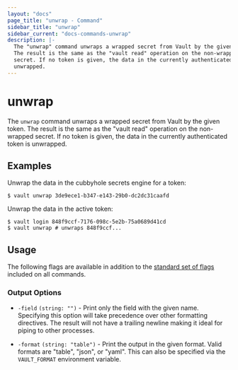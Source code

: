 ```yaml
---
layout: "docs"
page_title: "unwrap - Command"
sidebar_title: "unwrap"
sidebar_current: "docs-commands-unwrap"
description: |-
  The "unwrap" command unwraps a wrapped secret from Vault by the given token.
  The result is the same as the "vault read" operation on the non-wrapped
  secret. If no token is given, the data in the currently authenticated token is
  unwrapped.
---
```


# unwrap

The `unwrap` command unwraps a wrapped secret from Vault by the given token. The
result is the same as the "vault read" operation on the non-wrapped secret. If
no token is given, the data in the currently authenticated token is unwrapped.

## Examples

Unwrap the data in the cubbyhole secrets engine for a token:

```text
$ vault unwrap 3de9ece1-b347-e143-29b0-dc2dc31caafd
```

Unwrap the data in the active token:

```text
$ vault login 848f9ccf-7176-098c-5e2b-75a0689d41cd
$ vault unwrap # unwraps 848f9ccf...
```

## Usage

The following flags are available in addition to the [standard set of
flags](/docs/commands/index.html) included on all commands.

### Output Options

- `-field` `(string: "")` - Print only the field with the given name. Specifying
  this option will take precedence over other formatting directives. The result
  will not have a trailing newline making it ideal for piping to other processes.

- `-format` `(string: "table")` - Print the output in the given format. Valid
  formats are "table", "json", or "yaml". This can also be specified via the
  `VAULT_FORMAT` environment variable.
